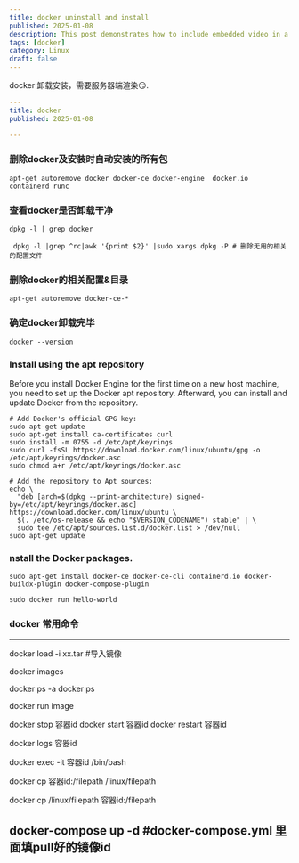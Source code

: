```yaml
---
title: docker uninstall and install
published: 2025-01-08
description: This post demonstrates how to include embedded video in a blog post.
tags: [docker]
category: Linux
draft: false
---
```


docker 卸载安装，需要服务器端渲染&#x1F60F;.

```yaml
---
title: docker 
published: 2025-01-08

---

```

### 删除docker及安装时自动安装的所有包
```
apt-get autoremove docker docker-ce docker-engine  docker.io  containerd runc

```

### 查看docker是否卸载干净
```
dpkg -l | grep docker

 dpkg -l |grep ^rc|awk '{print $2}' |sudo xargs dpkg -P # 删除无用的相关的配置文件

```

### 删除docker的相关配置&目录
```
apt-get autoremove docker-ce-*

```

### 确定docker卸载完毕
```
docker --version

```

### Install using the apt repository
Before you install Docker Engine for the first time on a new host machine, you need to set up the Docker apt repository. Afterward, you can install and update Docker from the repository.
```
# Add Docker's official GPG key:
sudo apt-get update
sudo apt-get install ca-certificates curl
sudo install -m 0755 -d /etc/apt/keyrings
sudo curl -fsSL https://download.docker.com/linux/ubuntu/gpg -o /etc/apt/keyrings/docker.asc
sudo chmod a+r /etc/apt/keyrings/docker.asc

# Add the repository to Apt sources:
echo \
  "deb [arch=$(dpkg --print-architecture) signed-by=/etc/apt/keyrings/docker.asc] https://download.docker.com/linux/ubuntu \
  $(. /etc/os-release && echo "$VERSION_CODENAME") stable" | \
  sudo tee /etc/apt/sources.list.d/docker.list > /dev/null
sudo apt-get update

```
### nstall the Docker packages.
```
sudo apt-get install docker-ce docker-ce-cli containerd.io docker-buildx-plugin docker-compose-plugin

sudo docker run hello-world
```

### docker 常用命令
---
docker load -i xx.tar #导入镜像

docker images

docker ps -a
docker ps

docker run image

docker stop 容器id
docker start 容器id
docker restart 容器id

docker logs 容器id

docker exec -it 容器id /bin/bash

docker cp 容器id:/filepath /linux/filepath

docker cp /linux/filepath 容器id:/filepath

docker-compose up -d #docker-compose.yml 里面填pull好的镜像id
---



